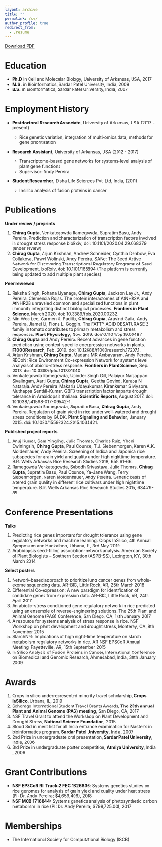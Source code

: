 ```yaml
---
layout: archive
title: ""
permalink: /cv/
author_profile: true
redirect_from:
  - /resume
---
```



[Download PDF](https://cngupta.github.io/cgupta_cv.pdf) 

Education
======
* **Ph.D** in Cell and Molecular Biology, University of Arkansas, USA, 2017 
* **M.S.** in Bioinformatics, Sardar Patel University, India, 2009
* **B.S.** in Bioinformatics, Sardar Patel University, India, 2007



Employment History 
======
* **Postdoctoral Research Associate**, University of Arkansas, USA (2017 - present)
  * Rice genetic variation, integration of multi-omics data, methods for gene prioritization

* **Research Assistant**, University of Arkansas, USA (2012 - 2017)
  * Transcriptome-based gene networks for systems-level analysis of plant gene functions
  * Supervisor: Andy Pereira
  
* **Student Researcher**, Disha Life Sciences Pvt. Ltd, India, (2011) 
  * Insilico analysis of fusion proteins in cancer



Publications
======
**Under review / preprints**
1. **Chirag Gupta**, Venkategowda Ramegowda, Supratim Basu, Andy Pereira. Prediction and characterization of transcription factors involved in drought stress response bioRxiv, doi: 10.1101/2020.04.29.068379 (under review)
2. **Chirag Gupta**, Arjun Krishnan, Andrew Schneider, Cynthia Denbow, Eva Collakova, Pawel Wolinski, Andy Pereira. SANe: The Seed Active Network for Discovering Transcriptional Regulatory Programs of Seed Development. bioRxiv, doi: 10.1101/165894 (The platform is currently being updated to add multiple plant species)

**Peer reviewed**
1. Raksha Singh, Rohana Liyanage, **Chirag Gupta**, Jackson Lay Jr., Andy Pereira, Clemencia Rojas. The protein interactomes of AtNHR2A and AtNHR2B unraveled common and specialized functions in plant immunity integrating distinct biological processes. **Frontiers in Plant Science**, March 2020. doi: 10.3389/fpls.2020.00232.
2. Min Woo Lee, Carmen S. Padilla, **Chirag Gupta**, Aravind Galla, Andy Pereira, Jiamei Li, Fiona L. Goggin. The FATTY ACID DESATURASE 2 family in tomato contributes to primary metabolism and stress responses. **Plant Physiology**, Nov. 2019. doi:10.1104/pp.19.00487
3. **Chirag Gupta** and Andy Pereira. Recent advances in gene function prediction using context-specific coexpression networks in plants. **F1000Research**, Feb. 2019. doi: 10.12688/f1000research.17207.1.
4. Arjun Krishnan, **Chirag Gupta**, Madana MR Ambavaram, Andy Pereira. RECoN: Rice Environment Co-expression Network for systems level analysis of abiotic-stress response. **Frontiers in Plant Science**, Sep. 2017. doi: 10.3389/fpls.2017.01640
5. Venkategowda Ramegowda, Upinder Singh Gill, Palaiyur Nanjappan Sivalingam, Aarti Gupta, **Chirag Gupta**, Geetha Govind, Karaba N Nataraja, Andy Pereira, Makarla Udayakumar, Kirankumar S Mysore, Muthappa Senthil-Kumar. GBF3 transcription factor imparts drought tolerance in Arabidopsis thaliana. **Scientific Reports**, August 2017. doi: 10.1038/s41598-017-09542-1.
6. Venkategowda Ramegowda, Supratim Basu, **Chirag Gupta**, Andy Pereira. Regulation of grain yield in rice under well-watered and drought stress conditions by GUDK. **Plant Signaling and Behavior**, January 2015. doi: 10.1080/15592324.2015.1034421.

**Published project reports**	
1. Anuj Kumar, Sara Yingling, Julie Thomas, Charles Ruiz, Yheni Dwiningsih, **Chirag Gupta**, Paul Counce, T.J. Siebenmorgen, Karen A.K. Moldenhauer, Andy Pereira. Screening of Indica and Japonica rice subspecies for grain yield and quality under high nighttime temperature. B.R. Wells Arkansas Rice Research Studies 2018, 659:61-66.
2. Ramegowda Venkategowda, Subodh Srivastava, Julie Thomas, **Chirag Gupta**, Supratim Basu, Paul Counce, Ya-Jane Wang, Terry Siebenmorgen, Karen Moldenhauer, Andy Pereira. Genetic basis of altered grain quality in different rice cultivars under high nighttime temperature. B.R. Wells Arkansas Rice Research Studies 2015, 634:79-85.



Conference Presentations 
======
**Talks**
1.	Predicting rice genes important for drought tolerance using gene regulatory networks and machine learning. Crops InSilico, 4th Annual Symposium and Hackathon, Urbana, IL, 3rd May 2019
2.	Arabidopsis seed-filling association-network analysis. American Society of Plant Biologists – Southern Section (ASPB-SS), Lexington, KY, 30th March 2014

**Select posters** 
1.	Network-based approach to prioritize lung cancer genes from whole-exome sequencing data. AR-BIC, Little Rock, AR, 25th March 2018
2.	Differential Co-expression: A new paradigm for identification of candidate genes from expression data. AR-BIC, Little Rock, AR, 24th April 2017 
3.	An abiotic-stress conditioned gene regulatory network in rice predicted using an ensemble of reverse-engineering solutions. The 25th Plant and Animal Genome (PAG) Conference, San Diego, CA, 14th January 2017
4.	A resource for systems analysis of stress response in rice. NSF Workshop on plant development and drought stress, Monterey, CA, 8th November 2015
5.	StarchNet: Implications of high night-time temperature on starch metabolism regulatory networks in rice. AR NSF EPSCoR Annual Meeting, Fayetteville, AR, 15th September 2015
6.	In Silico Analysis of Fusion Proteins in Cancer, International Conference on Biomedical and Genomic Research, Ahmedabad, India, 30th January 2009



Awards
======
1.	Crops in silico underrepresented minority travel scholarship, **Crops InSilico**, Urbana, IL, 2019
2.	Scherago International Student Travel Grants Awards, **The 25th annual Plant and Animal Genome (PAG) meeting**, San Diego, CA, 2017
3.	NSF Travel Grant to attend the Workshop on Plant Development and Drought Stress, **National Science Foundation**, 2015
4.	Stood 3rd in merit list for all India entrance examination for Master’s in bioinformatics program, **Sardar Patel University**, India, 2007   
5.	2nd Prize in undergraduate oral presentation, **Sardar Patel University**, India, 2006
6.	3rd Prize in undergraduate poster competition, **Atmiya University**, India , 2006



Grant Contributions 
======
*	**NSF EPSCoR RII Track-2 FEC 1826836**: Systems genetics studies on rice genomes for analysis of grain yield and quality under heat stress (PI: Dr. Andy Pereira; $4,659,406), 2018
*	**NSF MCB 1716844:** Systems genetics analysis of photosynthetic carbon metabolism in rice (PI: Dr. Andy Pereira; $798,725.00), 2017 



Memberships
======
* The International Society for Computational Biology (ISCB)




